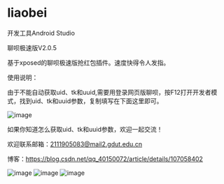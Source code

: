 # liaobei
开发工具Android Studio

聊呗极速版V2.0.5

基于xposed的聊呗极速版抢红包插件。速度快得令人发指。

使用说明：

由于不能自动获取uid、tk和uuid,需要用登录网页版聊呗，按F12打开开发者模式，找到uid、tk和uuid参数，复制填写在下面这里即可。

![image](https://github.com/genhao3/liaobei/blob/master/picture/Screenshot_2020-07-01-10-14-33.png)

如果你知道怎么获取uid、tk和uuid参数，欢迎一起交流！

欢迎联系邮箱：2111905083@mail2.gdut.edu.cn

博客：https://blog.csdn.net/qq_40150072/article/details/107058402

![image](https://github.com/genhao3/liaobei/blob/master/picture/Screenshot_2020-04-07-21-53-10.png)
![image](https://github.com/genhao3/liaobei/blob/master/picture/Screenshot_2020-04-23-16-12-23.png)
![image](https://github.com/genhao3/liaobei/blob/master/picture/Screenshot_2020-04-23-16-11-13.png)
